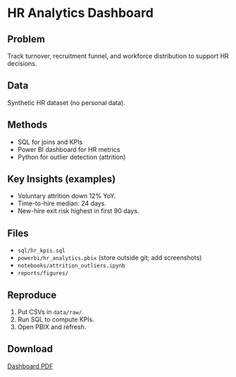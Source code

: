 # HR Analytics Dashboard

## Problem
Track turnover, recruitment funnel, and workforce distribution to support HR decisions.

## Data
Synthetic HR dataset (no personal data).

## Methods
- SQL for joins and KPIs
- Power BI dashboard for HR metrics
- Python for outlier detection (attrition)

## Key Insights (examples)
- Voluntary attrition down 12% YoY.
- Time-to-hire median: 24 days.
- New-hire exit risk highest in first 90 days.

## Files
- `sql/hr_kpis.sql`
- `powerbi/hr_analytics.pbix` (store outside git; add screenshots)
- `notebooks/attrition_outliers.ipynb`
- `reports/figures/`

## Reproduce
1. Put CSVs in `data/raw/`.
2. Run SQL to compute KPIs.
3. Open PBIX and refresh.


## Download
[Dashboard PDF](github_portfolio/github-portfolio-starter/hr-analytics-dashboard/reports/HR_Dashboard.pdf)
